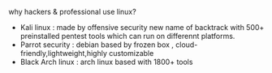 why hackers & professional use linux?
- Kali linux :
made by offensive security new name of backtrack with 500+ preinstalled pentest tools which can run on differennt platforms.
- Parrot security :
debian based by frozen box , cloud-friendly,lightweight,highly customizable
- Black Arch linux : arch linux based with 1800+ tools
